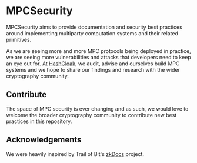 # MPCSecurity

MPCSecurity aims to provide documentation and security best practices around implementing multiparty computation systems and their related primitives.

As we are seeing more and more MPC protocols being deployed in practice, we are seeing more vulnerabilities and attacks that developers need to keep an eye out for. At [HashCloak](www.hashcloak.com), we audit, advise and ourselves build MPC systems and we hope to share our findings and research with the wider cryptography community.

## Contribute

The space of MPC security is ever changing and as such, we would love to welcome the broader cryptography community to contribute new best practices in this repository.

## Acknowledgements
We were heavily inspired by Trail of Bit's [zkDocs](https://www.zkdocs.com/) project.

